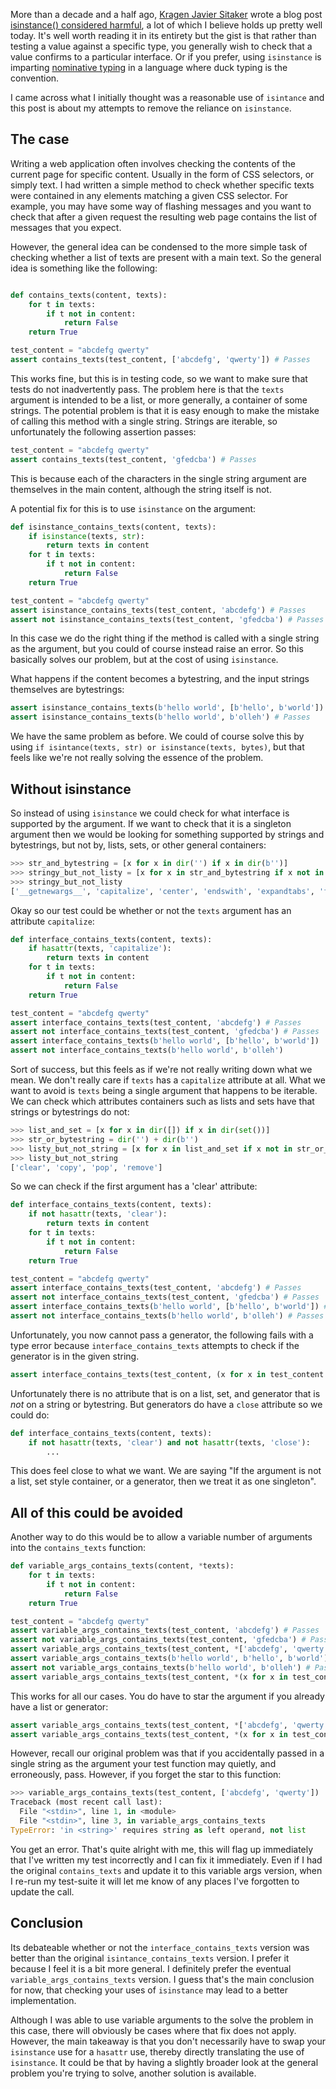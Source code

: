 <!-- 
.. title: List arguments and isinstance
.. slug: list-arguments-and-isinstance
.. date: 2017-01-28 11:36:23 UTC
.. tags: python, isinstance, lists, containers
.. category: 
.. link: 
.. description: 
.. type: text
-->

More than a decade and a half ago, [Kragen Javier Sitaker](http://canonical.org/~kragen/) wrote a blog post [isinstance() considered harmful](http://canonical.org/~kragen/isinstance/), a lot of which I believe holds up pretty well today. It's well worth reading it in its entirety but the gist is that rather than testing a value against a specific type, you generally wish to check that a value confirms to a particular interface. Or if you prefer, using `isinstance` is imparting [nominative typing](http://wiki.c2.com/?NominativeAndStructuralTyping) in a language where duck typing is the convention.

I came across what I initially thought was a reasonable use of `isintance` and this post is about my attempts to remove the reliance on `isinstance`.

## The case

Writing a web application often involves checking the contents of the current page for specific content. Usually in the form of CSS selectors, or simply text. I had written a simple method to check whether specific texts were contained in any elements matching a given CSS selector. For example, you may have some way of flashing messages and you want to check that after a given request the resulting web page contains the list of messages that you expect.

However, the general idea can be condensed to the more simple task of checking whether a list of texts are present with a main text. So the general idea is something like the following:

```python

def contains_texts(content, texts):
    for t in texts:
        if t not in content:
            return False
    return True

test_content = "abcdefg qwerty"
assert contains_texts(test_content, ['abcdefg', 'qwerty']) # Passes
```

This works fine, but this is in testing code, so we want to make sure that tests do not inadvertently pass. The problem here is that the `texts` argument is intended to be  a list, or more generally, a container of some strings. The potential problem is that it is easy enough to make the mistake of calling this method with a single string. Strings are iterable, so unfortunately the following assertion passes:

```python
test_content = "abcdefg qwerty"
assert contains_texts(test_content, 'gfedcba') # Passes
```

This is because each of the characters in the single string argument are themselves in the main content, although the string itself is not.

A potential fix for this is to use `isinstance` on the argument:

```python
def isinstance_contains_texts(content, texts):
    if isinstance(texts, str):
        return texts in content
    for t in texts:
        if t not in content:
            return False
    return True

test_content = "abcdefg qwerty"
assert isinstance_contains_texts(test_content, 'abcdefg') # Passes
assert not isinstance_contains_texts(test_content, 'gfedcba') # Passes
```

In this case we do the right thing if the method is called with a single string as the argument, but you could of course instead raise an error. So this basically solves our problem, but at the cost of using `isinstance`.

What happens if the content becomes a bytestring, and the input strings themselves are bytestrings:

```python
assert isinstance_contains_texts(b'hello world', [b'hello', b'world']) # Passes
assert isinstance_contains_texts(b'hello world', b'olleh') # Passes
```

We have the same problem as before. We could of course solve this by using `if isintance(texts, str) or isinstance(texts, bytes)`, but that feels like we're not really solving the essence of the problem.

## Without isinstance

So instead of using `isinstance` we could check for what interface is supported by the argument. If we want to check that it is a singleton argument then we would be looking for something supported by strings and bytestrings, but not by, lists, sets, or other general containers:

```python
>>> str_and_bytestring = [x for x in dir('') if x in dir(b'')]
>>> stringy_but_not_listy = [x for x in str_and_bytestring if x not in dir([])]
>>> stringy_but_not_listy
['__getnewargs__', 'capitalize', 'center', 'endswith', 'expandtabs', 'find', 'isalnum', 'isalpha', 'isdigit', 'islower', 'isspace', 'istitle', 'isupper', 'join', 'ljust', 'lower', 'lstrip', 'maketrans', 'partition', 'replace', 'rfind', 'rindex', 'rjust', 'rpartition', 'rsplit', 'rstrip', 'split', 'splitlines', 'startswith', 'strip', 'swapcase', 'title', 'translate', 'upper', 'zfill']
```

Okay so our test could be whether or not the `texts` argument has an attribute `capitalize`:

```python
def interface_contains_texts(content, texts):
    if hasattr(texts, 'capitalize'):
        return texts in content
    for t in texts:
        if t not in content:
            return False
    return True

test_content = "abcdefg qwerty"
assert interface_contains_texts(test_content, 'abcdefg') # Passes
assert not interface_contains_texts(test_content, 'gfedcba') # Passes
assert interface_contains_texts(b'hello world', [b'hello', b'world'])
assert not interface_contains_texts(b'hello world', b'olleh')
```

Sort of success, but this feels as if we're not really writing down what we mean. We don't really care if `texts` has a `capitalize` attribute at all. What we want to avoid is `texts` being a single argument that happens to be iterable. We can check which attributes containers such as lists and sets have that strings or bytestrings do not:

```python
>>> list_and_set = [x for x in dir([]) if x in dir(set())]
>>> str_or_bytestring = dir('') + dir(b'')
>>> listy_but_not_string = [x for x in list_and_set if x not in str_or_bytestring]
>>> listy_but_not_string
['clear', 'copy', 'pop', 'remove']
```

So we can check if the first argument has a 'clear' attribute:

```python
def interface_contains_texts(content, texts):
    if not hasattr(texts, 'clear'):
        return texts in content
    for t in texts:
        if t not in content:
            return False
    return True

test_content = "abcdefg qwerty"
assert interface_contains_texts(test_content, 'abcdefg') # Passes
assert not interface_contains_texts(test_content, 'gfedcba') # Passes
assert interface_contains_texts(b'hello world', [b'hello', b'world']) # Passes
assert not interface_contains_texts(b'hello world', b'olleh') # Passes
```

Unfortunately, you now cannot pass a generator, the following fails with a type error because `interface_contains_texts` attempts to check if the generator is in the given string.

```python
assert interface_contains_texts(test_content, (x for x in test_content.split())) 
```

Unfortunately there is no attribute that is on a list, set, and generator that is *not* on a string or bytestring. But generators do have a `close` attribute so we could do:

```python
def interface_contains_texts(content, texts):
    if not hasattr(texts, 'clear') and not hasattr(texts, 'close'):
        ...
```

This does feel close to what we want. We are saying "If the argument is not a list, set style container, or a generator, then we treat it as one singleton".

## All of this could be avoided

Another way to do this would be to allow a variable number of arguments into the `contains_texts` function:

```python
def variable_args_contains_texts(content, *texts):
    for t in texts:
        if t not in content:
            return False
    return True

test_content = "abcdefg qwerty"
assert variable_args_contains_texts(test_content, 'abcdefg') # Passes
assert not variable_args_contains_texts(test_content, 'gfedcba') # Passes
assert variable_args_contains_texts(test_content, *['abcdefg', 'qwerty']) # Passes
assert variable_args_contains_texts(b'hello world', b'hello', b'world') # Passes
assert not variable_args_contains_texts(b'hello world', b'olleh') # Passes
assert variable_args_contains_texts(test_content, *(x for x in test_content.split())) # Passes
```

This works for all our cases. You do have to star the argument if you already have a list or generator:

```python
assert variable_args_contains_texts(test_content, *['abcdefg', 'qwerty']) # Passes
assert variable_args_contains_texts(test_content, *(x for x in test_content.split())) # Passes
```

However, recall our original problem was that if you accidentally passed in a single string as the argument your test function may quietly, and erroneously, pass. However, if you forget the star to this function:

```python
>>> variable_args_contains_texts(test_content, ['abcdefg', 'qwerty'])
Traceback (most recent call last):
  File "<stdin>", line 1, in <module>
  File "<stdin>", line 3, in variable_args_contains_texts
TypeError: 'in <string>' requires string as left operand, not list
```
You get an error. That's quite alright with me, this will flag up immediately that I've written my test incorrectly and I can fix it immediately. Even if I had the original `contains_texts` and update it to this variable args version, when I re-run my test-suite it will let me know of any places I've forgotten to update the call.

## Conclusion

Its debateable whether or not the `interface_contains_texts` version was better than the original `isintance_contains_texts` version. I prefer it because I feel it is a bit more general. I definitely prefer the eventual `variable_args_contains_texts` version. I guess that's the main conclusion for now, that checking your uses of `isinstance` may lead to a better implementation.

Although I was able to use variable arguments to the solve the problem in this case, there will obviously be cases where that fix does not apply. However, the main takeaway is that you don't necessarily have to swap your `isinstance` use for a `hasattr` use, thereby directly translating the use of `isinstance`. It could be that by having a slightly broader look at the general problem you're trying to solve, another solution is available.

